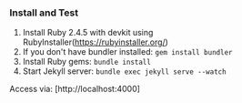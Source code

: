 ### Install and Test

1. Install Ruby 2.4.5 with devkit using RubyInstaller(https://rubyinstaller.org/)
3. If you don't have bundler installed: `gem install bundler`
3. Install Ruby gems: `bundle install`
4. Start Jekyll server: `bundle exec jekyll serve --watch`

Access via: [http://localhost:4000]
